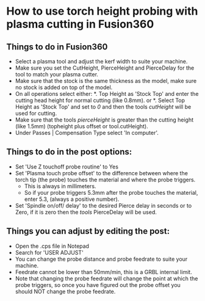 # How to use torch height probing with plasma cutting in Fusion360

## Things to do in Fusion360
* Select a plasma tool and adjust the kerf width to suite your machine.
* Make sure you set the CutHeight, PierceHeight and PierceDelay for the tool to match your plasma cutter.
* Make sure that the stock is the same thickness as the model, make sure no stock is added on top of the model.
* On all operations select either:
    *. Top Height as 'Stock Top' and enter the cutting head height for normal cutting (like 0.8mm).
  or
    *. Select Top Height as 'Stock Top' and set to *0* and then the tools *cutHeight* will be used for cutting.
* Make sure that the tools *pierceHeight* is greater than the cutting height (like 1.5mm) (topheight plus offset or tool.cutHeight).
* Under Passes | Compensation Type select 'In computer'.

## Things to do in the post options:
* Set 'Use Z touchoff probe routine' to Yes
* Set 'Plasma touch probe offset' to the difference between where the torch tip (the probe) touches the material and where the probe triggers.
  * This is always in millimeters.
  * So if your probe triggers 5.3mm after the probe touches the material, enter 5.3, (always a positive number).
* Set 'Spindle on/off/ delay' to the desired Pierce delay in seconds or to Zero, if it is zero then the *tools* PierceDelay will be used. 

## Things you can adjust by editing the post:
* Open the .cps file in Notepad
* Search for 'USER ADJUST'
* You can change the probe distance and probe feedrate to suite your machine.
* Feedrate cannot be lower than 50mm/min, this is a GRBL internal limit.
* Note that changing the probe feedrate will change the point at which the probe triggers, so once you have figured out the probe offset
  you should NOT change the probe feedrate.
